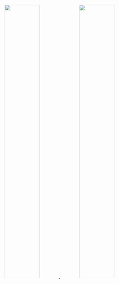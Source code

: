 <p align="center">
<a href="https://github-readme-stats.vercel.app/api?username=davetpj&count_private=true&show_icons=true&include_all_commits=false&hide_border=true&hide_title=true">
  <img width="48%"  src="https://github-readme-stats.vercel.app/api?username=davetpj&count_private=true&show_icons=true&include_all_commits=false&hide_border=true&hide_title=true" />
</a>
<a href="https://github-readme-streak-stats.herokuapp.com/?user=davetpj&hide_border=true">
  <img width="48%"  src="https://github-readme-streak-stats.herokuapp.com/?user=davetpj&hide_border=true" />
</a>
</p>


<!-- <div>
<img src="https://img.shields.io/badge/Python-3776AB?style=flat-square&logo=Python&logoColor=white"/>
<img src="https://img.shields.io/badge/Scikitlearn-F7931E?style=flat-square&logo=scikit-learn&logoColor=white"/>
<img src="https://img.shields.io/badge/TensorFlow-FF6F00?style=flat-square&logo=TensorFlow&logoColor=white"/>
<img src="https://img.shields.io/badge/PyTorch-EE4C2C?style=flat-square&logo=PyTorch&logoColor=white"/>
<br>
<img src="https://img.shields.io/badge/Go-00ADD8?style=flat-square&logo=Go&logoColor=white"/>
<img src="https://img.shields.io/badge/Hugo-FF4088?style=flat-square&logo=Hugo&logoColor=white"/>
<br>
<img src="https://img.shields.io/badge/Docker-2496ED?style=flat-square&logo=Docker&logoColor=white"/>
<br>
<img src="https://img.shields.io/badge/Redis-DC382D?style=flat-square&logo=Redis&logoColor=white"/>
<img src="https://img.shields.io/badge/MySQL-4479A1?style=flat-square&logo=MySQL&logoColor=white"/>
<br>
<img src="https://img.shields.io/badge/Heroku-430098?style=flat-square&logo=Heroku&logoColor=white"/>
<img src="https://img.shields.io/badge/Amazon AWS-232F3E?style=flat-square&logo=Amazon AWS&logoColor=white"/>
<img src="https://img.shields.io/badge/DigitalOcean-0080FF?style=flat-square&logo=DigitalOcean&logoColor=white"/> -->

<!-- <img src="https://img.shields.io/badge/Swift-FA7343?style=flat-square&logo=Swift&logoColor=white"/>
<br> -->

<!--
**davetpj/davetpj** is a ✨ _special_ ✨ repository because its `README.md` (this file) appears on your GitHub profile.

Here are some ideas to get you started:

- 🔭 I’m currently working on ...
- 🌱 I’m currently learning ...
- 👯 I’m looking to collaborate on ...
- 🤔 I’m looking for help with ...
- 💬 Ask me about ...
- 📫 How to reach me: ...
- 😄 Pronouns: ...
- ⚡ Fun fact: ...
-->
